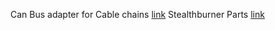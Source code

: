 
Can Bus adapter for Cable chains [link](https://www.printables.com/model/320325-btt-ebb36-canbus-voron-cw2-mount-moons-pancake-mot)
Stealthburner Parts [link](https://github.com/VoronDesign/Voron-Stealthburner.git)
